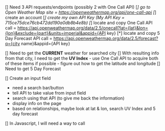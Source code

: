 [] Need 3 API requests/endpoints (possibly 2 with One Call API) 
  [*] go to Open Weather Map site = https://openweathermap.org/api/one-call-api 
  [*] create an account 
  [*] create my own API Key (My API Key = 715ce75dce76cb472dd190a0db8b4e8b)
  [*] locate and copy One Call API call = https://api.openweathermap.org/data/2.5/onecall?lat={lat}&lon={lon}&exclude={part}&units=imperial&appid={API key}
  [*] locate and copy 5 Day Forecast API call = https://api.openweathermap.org/data/2.5/forecast?q={city name}&appid={API key}


[] Need to get the **CURRENT** weather for searched city
  [] With resulting info from that city, I need to get the **UV Index**
    - use One Call API to acquire both of these items if possible
      - figure out how to get the latitude and longitude
  [] Need to get 5 Day Forecast 


[] Create an input field
  - need a search bar/button
  - tell API to take value from input field
  - search using that API (to give me back the information)
  - display info on the page
  - based on relationships, maybe look at lat & lon, search UV Index and 5 day forecast

[] In Javascript, I will need a way to call




